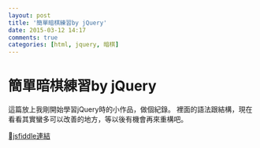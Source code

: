 ```yaml
---
layout: post
title: '簡單暗棋練習by jQuery'
date: 2015-03-12 14:17
comments: true
categories: [html, jquery, 暗棋]
---
```

# 簡單暗棋練習by jQuery

這篇放上我剛開始學習jQuery時的小作品，做個紀錄。
裡面的語法跟結構，現在看看其實蠻多可以改善的地方，等以後有機會再來重構吧。

[jsfiddle連結](https://jsfiddle.net/leo_chen/4nJcV/embedded/)